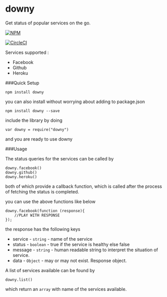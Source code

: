 # downy 

Get status of popular services on the go.

[![NPM](https://nodei.co/npm/downy.png?downloads=true&downloadRank=true&stars=true)](https://nodei.co/npm/downy/)

[![CircleCI](https://circleci.com/gh/punit1108/downy/tree/master.svg?style=svg&circle-token=36df2a03348c641b59526884a6fb868f7442f0d1)](https://circleci.com/gh/punit1108/downy/tree/master)

Services supported :
  - Facebook
  - Github
  - Heroku

###Quick Setup

    npm install downy

you can also install without worrying about adding to package.json

    npm install downy --save

include the library by doing

    var downy = require("downy")

and you are ready to use downy

###Usage

The status queries for the services can be called by

	downy.facebook()
    downy.github()
    downy.heroku()

both of which provide a callback function, which is called after the process of fetching the status is completed.

you can use the above functions like below

	downy.facebook(function (response){
		//PLAY WITH RESPONSE
	});

the response has the following keys

- service - `string` - name of the service
- status - `boolean`  - true if the service is healthy else false
- message - `string`  - human readable string to interpret the situation of service.
- data - `Object` - may or may not exist. Response object.

A list of services available can be found by

    downy.list()

which return an `array` with name of the services available.
